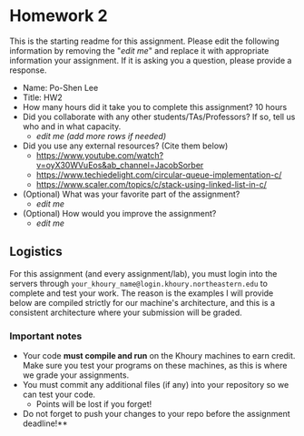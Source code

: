# Homework 2 

This is the starting readme for this assignment.  Please edit the following 
information by removing the "*edit me*" and replace it with appropriate 
information your assignment. If it is asking you a question, please provide 
a response.

- Name: Po-Shen Lee
- Title: HW2
- How many hours did it take you to complete this assignment? 10 hours
- Did you collaborate with any other students/TAs/Professors? If so, tell us 
  who and in what capacity.
  - *edit me (add more rows if needed)*
- Did you use any external resources? (Cite them below)
  - https://www.youtube.com/watch?v=oyX30WVuEos&ab_channel=JacobSorber
  - https://www.techiedelight.com/circular-queue-implementation-c/
  - https://www.scaler.com/topics/c/stack-using-linked-list-in-c/
- (Optional) What was your favorite part of the assignment? 
  - *edit me*
- (Optional) How would you improve the assignment? 
  - *edit me*
  
## Logistics

For this assignment (and every assignment/lab), you must login into the 
servers through `your_khoury_name@login.khoury.northeastern.edu` to complete 
and test your work. The reason is the examples I will provide below are 
compiled strictly for our machine's architecture, and this is a consistent 
architecture where your submission will be graded.

### Important notes

* Your code **must compile and run** on the Khoury machines to earn credit. 
  Make sure you test your programs on these machines, as this is where we 
  grade your assignments.
* You must commit any additional files (if any) into your repository so we 
  can test your code.
  * Points will be lost if you forget!
* Do not forget to push your changes to your repo before the assignment 
  deadline!**
